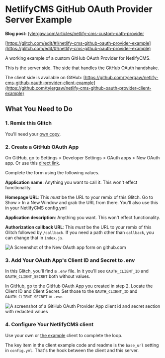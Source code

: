 # NetlifyCMS GitHub OAuth Provider Server Example

**Blog post:**
[tylergaw.com/articles/netlify-cms-custom-oath-provider](https://tylergaw.com/articles/netlify-cms-custom-oath-provider)

[https://glitch.com/edit/#!/netlify-cms-github-oauth-provider-example](https://glitch.com/edit/#!/netlify-cms-github-oauth-provider-example)

A working example of a custom GitHub OAuth Provider for NetlifyCMS.

This is the server side. The side that handles the GitHub OAuth handshake.

The client side is available on GitHub: [https://github.com/tylergaw/netlify-cms-github-oauth-provider-client-example](https://github.com/tylergaw/netlify-cms-github-oauth-provider-client-example)

## What You Need to Do

### 1. Remix this Glitch

You'll need your [own copy](https://glitch.com/edit/#!/netlify-cms-github-oauth-provider-example).

### 2. Create a GitHub OAuth App

On GitHub, go to Settings > Developer Settings > OAuth apps > New OAuth app. Or use this [direct link](https://github.com/settings/applications/new).

Complete the form using the following values.

**Application name**: Anything you want to call it. This won't effect functionality.

**Homepage URL**: This *must* be the URL to your remix of this Glitch. Go to Show > In a New Window and grab the URL from there. You'll also use this in your NetlifyCMS config.yml

**Application description**: Anything you want. This won't effect functionality.

**Authorization callback URL**: This *must* be the URL to your remix of this Glitch followed by `/callback`. If you need a path other than `callback`, you can change that in `index.js`.

![A Screenshot of the New OAuth app form on github.com](https://cdn.glitch.com/31f07835-3db8-41b9-aa39-d4ef6b7dd9d0%2Fgithub-oauth-app-screenshot.png?v=1565456986343)

### 3. Add Your OAuth App's Client ID and Secret to .env

In this Glitch, you'll find a `.env` file. In it you'll see `OAUTH_CLIENT_ID` and `OAUTH_CLIENT_SECRET` both without values.

In GitHub, go to the GitHub OAuth App you created in step 2. Locate the Client ID and Client Secret. Set those to the `OAUTH_CLIENT_ID` and `OAUTH_CLIENT_SECRET` in `.evn`

![A screenshot of a GitHub OAuth Provider App client id and secret section with redacted values](https://cdn.glitch.com/31f07835-3db8-41b9-aa39-d4ef6b7dd9d0%2Fgithub-oauth-client-and-secret.png?v=1565457996910)

### 4. Configure Your NetlifyCMS client

Use your own or [the example](https://github.com/tylergaw/netlify-cms-github-oauth-provider-client-example) client to complete the loop.

The key item in the client example code and readme is the `base_url` setting in `config.yml`. That's the hook between the client and this server.
